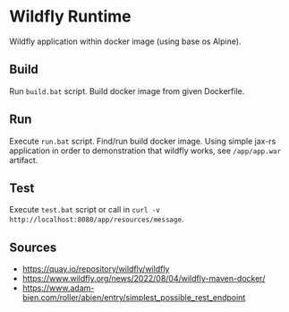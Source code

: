 # Wildfly Runtime
Wildfly application within docker image (using base os Alpine).

## Build
Run ```build.bat``` script. Build docker image from given Dockerfile.

## Run
Execute ```run.bat``` script. Find/run build docker image. Using simple jax-rs application in order to demonstration that wildfly works, see ```/app/app.war``` artifact.

## Test
Execute ```test.bat``` script or call in ```curl -v http://localhost:8080/app/resources/message```.

## Sources
+ https://quay.io/repository/wildfly/wildfly
+ https://www.wildfly.org/news/2022/08/04/wildfly-maven-docker/
+ https://www.adam-bien.com/roller/abien/entry/simplest_possible_rest_endpoint